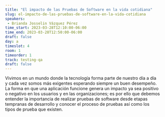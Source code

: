 ```yaml
---
title: "El impacto de las Pruebas de Software en la vida cotidiana"
slug: el-impacto-de-las-pruebas-de-software-en-la-vida-cotidiana
speakers:
 - Brianda Josselin Vázquez Pérez
time_start: 2023-03-28T12:10:00-06:00
time_end: 2023-03-28T12:50:00-06:00
draft: false
day: a
timeslot: 4
room: 1
timeorder: 1
track: testing-qa
draft: false
---
```


Vivimos en un mundo donde la tecnología forma parte de nuestro día a día y cada vez somos más exigentes esperando siempre un buen desempeño. La forma en que una aplicación funcione genera un impacto ya sea positivo o negativo en los usuarios y en las organizaciones; es por ello que debemos entender la importancia de realizar pruebas de software desde etapas tempranas de desarrollo y conocer el proceso de pruebas así como los tipos de prueba que existen.